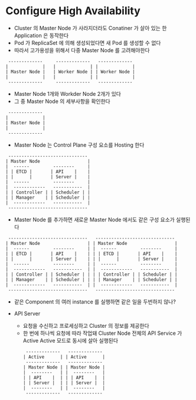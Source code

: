 # Configure High Availability

* Cluster 의 Master Node 가 사라지더라도 Conatiner 가 살아 있는 한 Application 은 동작한다
* Pod 가 ReplicaSet 에 의해 생성되었다면 새 Pod 를 생성할 수 없다
* 따라서 고가용성을 위해서 다중 Master Node 를 고려해야한다

```
 -------------     -------------   ------------- 
|             |   |             | |             |
| Master Node |   | Worker Node | | Worker Node |
|             |   |             | |             |
 -------------     -------------   ------------- 
```

* Master Node 1개와 Workder Node 2개가 있다
* 그 중 Master Node 의 세부사항을 확인한다

```
 -------------  
|             | 
| Master Node | 
|             | 
 -------------  
```

* Master Node 는 Control Plane 구성 요소를 Hosting 한다


```
 ------------------------------  
| Master Node                  | 
|  ------         --------     | 
| | ETCD |       | API    |    | 
| |      |       | Server |    | 
|  ------         --------     | 
|  ------------   -----------  | 
| | Controller | | Scheduler | | 
| | Manager    | | Scheduler | | 
|  ------------   -----------  | 
 ------------------------------  
```

* Master Node 를 추가하면 새로운 Master Node 에서도 같은 구성 요소가 실행된다

```
 ------------------------------   ------------------------------  
| Master Node                  | | Master Node                  | 
|  ------         --------     | |  ------         --------     | 
| | ETCD |       | API    |    | | | ETCD |       | API    |    | 
| |      |       | Server |    | | |      |       | Server |    | 
|  ------         --------     | |  ------         --------     | 
|  ------------   -----------  | |  ------------   -----------  | 
| | Controller | | Scheduler | | | | Controller | | Scheduler | | 
| | Manager    | | Scheduler | | | | Manager    | | Scheduler | | 
|  ------------   -----------  | |  ------------   -----------  | 
 ------------------------------   ------------------------------  
```

* 같은 Component 의 여러 instance 를 실행하면 같은 일을 두번하지 않나?

* API Server 
  * 요청을 수신하고 프로세싱하고 Cluster 의 정보를 제공한다
  * 한 번에 하나씩 요청에 따라 작업돼 Cluster Node 전체의 API Service 가 Active Active 모드로 동시에 살아 실행된다
    ```
     -------------   -------------  
    | Active      | | Active      | 
     -------------   -------------  
    | Master Node | | Master Node | 
    |  --------   | |  --------   | 
    | | API    |  | | | API    |  | 
    | | Server |  | | | Server |  | 
    |  --------   | |  --------   | 
     -------------   -------------  
    ```
